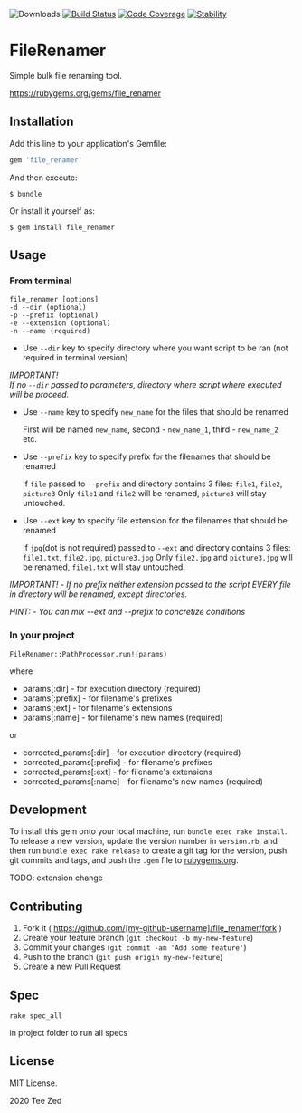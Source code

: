   ![Downloads](https://ruby-gem-downloads-badge.herokuapp.com/file_renamer?&style=plastic)
  [![Build Status](https://img.shields.io/travis/tee0zed/file_renamer)](https://travis-ci.org/github/tee0zed/file_renamer)
  [![Code Coverage](https://img.shields.io/badge/SimpleCov-%2099.46%25-brightgreen)](https://img.shields.io/badge/SimpleCov-%2099.46%25-green)
  [![Stability]( https://img.shields.io/badge/stability%20-stable-brightgreen)]( https://img.shields.io/badge/stability%20-stable-brightgreen)
 
  
# FileRenamer

Simple bulk file renaming tool.

https://rubygems.org/gems/file_renamer

## Installation

Add this line to your application's Gemfile:

```ruby
gem 'file_renamer'
```

And then execute:

    $ bundle

Or install it yourself as:

    $ gem install file_renamer

## Usage

### From terminal

    file_renamer [options]
    -d --dir (optional)
    -p --prefix (optional)
    -e --extension (optional)
    -n --name (required)

- Use `--dir` key to specify directory where you want script to be ran (not required in terminal version)

*IMPORTANT!   
  If no `--dir` passed to parameters, directory where script where executed will be proceed.*

- Use `--name` key to specify `new_name` for the files that should be renamed 

  First will be named `new_name`, second - `new_name_1`, third - `new_name_2` etc.

- Use `--prefix` key to specify prefix for the filenames that should be renamed

  If `file` passed to `--prefix`
  and directory contains 3 files: `file1`, `file2`, `picture3` 
  Only `file1` and `file2` will be renamed, `picture3` will stay untouched.

- Use `--ext` key to specify file extension for the filenames that should be renamed

  If `jpg`(dot is not required) passed to `--ext` 
  and directory contains 3 files: `file1.txt`, `file2.jpg`, `picture3.jpg` 
  Only `file2.jpg` and `picture3.jpg` will be renamed, `file1.txt` will stay untouched.

*IMPORTANT!*
*- If no prefix neither extension passed to the script EVERY file in directory will be renamed, except directories.*

*HINT:*
*- You can mix --ext and --prefix to concretize conditions*

### In your project 

    FileRenamer::PathProcessor.run!(params) 
    
where 
  - params[:dir] - for execution directory (required)
  - params[:prefix] - for filename's prefixes 
  - params[:ext] - for filename's extensions
  - params[:name] - for filename's new names (required)
 
 or 
  - corrected_params[:dir] - for execution directory (required)
  - corrected_params[:prefix] - for filename's prefixes 
  - corrected_params[:ext] - for filename's extensions
  - corrected_params[:name] - for filename's new names (required)

## Development

To install this gem onto your local machine, run `bundle exec rake install`. To release a new version, update the version number in `version.rb`, and then run `bundle exec rake release` to create a git tag for the version, push git commits and tags, and push the `.gem` file to [rubygems.org](https://rubygems.org).

TODO: extension change

## Contributing

1. Fork it ( https://github.com/[my-github-username]/file_renamer/fork )
2. Create your feature branch (`git checkout -b my-new-feature`)
3. Commit your changes (`git commit -am 'Add some feature'`)
4. Push to the branch (`git push origin my-new-feature`)
5. Create a new Pull Request

## Spec 

```
rake spec_all 
```
in project folder to run all specs 

## License 

MIT License. 

2020 Tee Zed
